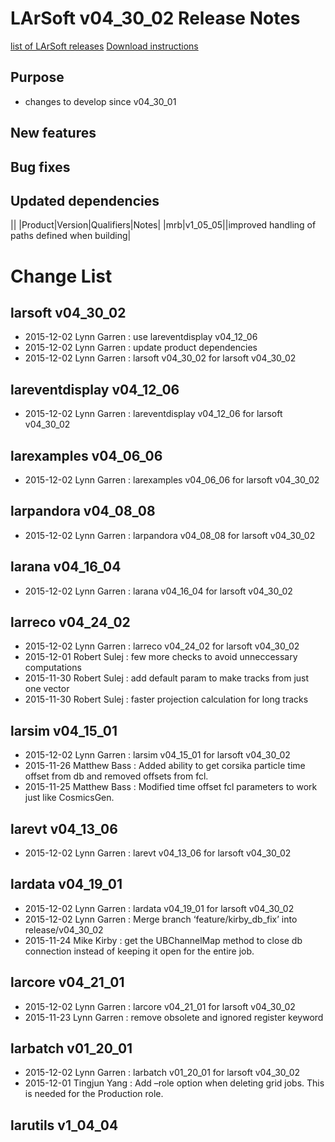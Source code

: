 LArSoft v04_30_02 Release Notes
======================================================================

[list of LArSoft releases](LArSoft_release_list)
[Download instructions](http://scisoft.fnal.gov/scisoft/bundles/larsoft/v04_30_02/larsoft-v04_30_02.html)

Purpose
--------------------

-   changes to develop since v04_30_01

New features
------------------------------

Bug fixes
------------------------

Updated dependencies
----------------------------------------------

||
|Product|Version|Qualifiers|Notes|
|mrb|v1_05_05||improved handling of paths defined when building|

Change List
============================

larsoft v04_30_02
------------------------------------------

-   2015-12-02 Lynn Garren : use lareventdisplay v04_12_06
-   2015-12-02 Lynn Garren : update product dependencies
-   2015-12-02 Lynn Garren : larsoft v04_30_02 for larsoft v04_30_02

lareventdisplay v04_12_06
----------------------------------------------------------

-   2015-12-02 Lynn Garren : lareventdisplay v04_12_06 for larsoft v04_30_02

larexamples v04_06_06
--------------------------------------------------

-   2015-12-02 Lynn Garren : larexamples v04_06_06 for larsoft v04_30_02

larpandora v04_08_08
------------------------------------------------

-   2015-12-02 Lynn Garren : larpandora v04_08_08 for larsoft v04_30_02

larana v04_16_04
----------------------------------------

-   2015-12-02 Lynn Garren : larana v04_16_04 for larsoft v04_30_02

larreco v04_24_02
------------------------------------------

-   2015-12-02 Lynn Garren : larreco v04_24_02 for larsoft v04_30_02
-   2015-12-01 Robert Sulej : few more checks to avoid unneccessary computations
-   2015-11-30 Robert Sulej : add default param to make tracks from just one vector
-   2015-11-30 Robert Sulej : faster projection calculation for long tracks

larsim v04_15_01
----------------------------------------

-   2015-12-02 Lynn Garren : larsim v04_15_01 for larsoft v04_30_02
-   2015-11-26 Matthew Bass : Added ability to get corsika particle time offset from db and removed offsets from fcl.
-   2015-11-25 Matthew Bass : Modified time offset fcl parameters to work just like CosmicsGen.

larevt v04_13_06
----------------------------------------

-   2015-12-02 Lynn Garren : larevt v04_13_06 for larsoft v04_30_02

lardata v04_19_01
------------------------------------------

-   2015-12-02 Lynn Garren : lardata v04_19_01 for larsoft v04_30_02
-   2015-12-02 Lynn Garren : Merge branch ‘feature/kirby_db_fix’ into release/v04_30_02
-   2015-11-24 Mike Kirby : get the UBChannelMap method to close db connection instead of keeping it open for the entire job.

larcore v04_21_01
------------------------------------------

-   2015-12-02 Lynn Garren : larcore v04_21_01 for larsoft v04_30_02
-   2015-11-23 Lynn Garren : remove obsolete and ignored register keyword

larbatch v01_20_01
--------------------------------------------

-   2015-12-02 Lynn Garren : larbatch v01_20_01 for larsoft v04_30_02
-   2015-12-01 Tingjun Yang : Add –role option when deleting grid jobs. This is needed for the Production role.

larutils v1_04_04
------------------------------------------
